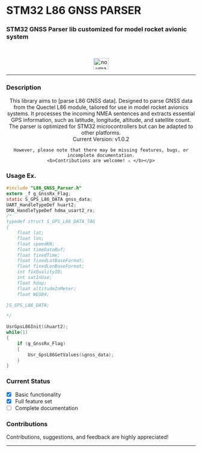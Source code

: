 # STM32 L86 GNSS PARSER
### STM32 GNSS Parser lib customized for model rocket avionic system

<br>
<div align="center">
    <p>
    <a href="https://www.linkedin.com/in/nouman-nteli-impraim/" target="blank"><img align="center" src="https://raw.githubusercontent.com/rahuldkjain/github-profile-readme-generator/master/src/images/icons/Social/linked-in-alt.svg" alt="nouman nteli impraim" height="30" width="40" /></a>
    </p>
</div>


---
### Description

<div align="center"> 
    <p>This library aims to [parse L86 GNSS data]. 
    Designed to parse GNSS data from the Quectel L86 module, tailored for use in model rocket avionics systems. It processes the incoming NMEA sentences and extracts essential GPS information, such as latitude, longitude, altitude, and satellite count. The parser is optimized for STM32 microcontrollers but can be adapted to other platforms.
    <br>
    Current Version: v1.0.2

    However, please note that there may be missing features, bugs, or incomplete documentation.
    <b>Contributions are welcome! ⚠️ </b></p>
</div>

### Usage Ex.
```C
#include "L86_GNSS_Parser.h"
extern _f g_GnssRx_Flag;
static S_GPS_L86_DATA gnss_data;
UART_HandleTypeDef huart2;
DMA_HandleTypeDef hdma_usart2_rx;
/*
typedef struct S_GPS_L86_DATA_TAG
{
    float lat;
    float lon;
    float speedKN;
    float timeDateBuf;
    float fixedTime;
    float fixedLatBaseFormat;
    float fixedLonBaseFormat;
    int fixQualityID;
    int satInUse;
    float hdop;
    float altitudeInMeter;
    float WGS84;

}S_GPS_L86_DATA;

*/

UsrGpsL86Init(&huart2);
while(1)
{
    if (g_GnssRx_Flag)
    {
        Usr_GpsL86GetValues(&gnss_data);
    }
}

```

### Current Status
- [X] Basic functionality
- [X] Full feature set
- [ ] Complete documentation

### Contributions
Contributions, suggestions, and feedback are highly appreciated! 

---